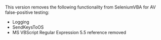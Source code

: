 This version removes the following functionality from SeleniumVBA for AV false-positive testing:

* Logging
* SendKeysToOS
* MS VBScript Regular Expression 5.5 reference removed
